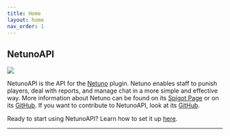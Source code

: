 ```yaml
---
title: Home
layout: home
nav_order: 1
---
```


## NetunoAPI
[![](https://jitpack.io/v/CyberRyan1/NetunoAPI.svg)](https://jitpack.io/#CyberRyan1/NetunoAPI)

NetunoAPI is the API for the [Netuno](https://www.spigotmc.org/resources/netuno.94864/) plugin. Netuno enables staff to
punish players, deal with reports, and manage chat in a more simple and effective way. More information about Netuno can
be found on its [Spigot Page](https://www.spigotmc.org/resources/netuno.94864/) or on its [GitHub](https://github.com/CyberRyan1/Netuno). 
If you want to contribute to NetunoAPI, look at its [GitHub](https://github.com/CyberRyan1/NetunoAPI). <br>

Ready to start using NetunoAPI? Learn how to set it up [here](https://www.google.com).

----